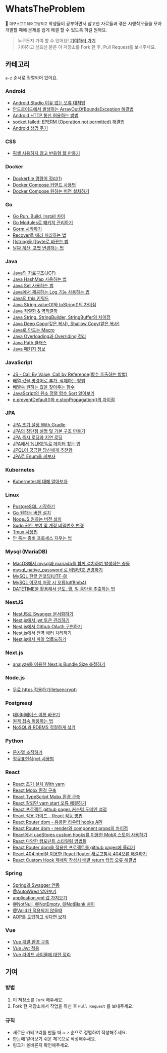 # WhatsTheProblem

📖 `대구소프트웨어고등학교` 학생들이 공부하면서 참고한 자료들과 겪은 시행착오들을 모아 개발할 때에 문제를 쉽게 해결 할 수 있도록 하길 원해요.

> 누구든지 기여 할 수 있어요! [기여하러 가기](#기여)<br/>기여하고 싶으신 분은 이 저장소를 Fork 한 후, Pull Request를 보내주세요.

## 카테고리

`a-z` 순서로 정렬되어 있어요.

### Android

- [Android Studio 이유 없는 오류 대처법](https://velog.io/@nkstar00/Android-Studio-%EC%9D%B4%EC%9C%A0-%EB%AA%A8%EB%A5%BC-%EC%98%A4%EB%A5%98-%EB%8C%80%EC%B2%98%EB%B2%95)
- [안드로이드에서 발생하는 ArrayOutOfBoundsException 해결법](https://blog.naver.com/kimjongwoo2003/222120756500)
- [Android HTTP 통신 허용하는 방법](https://velog.io/@nkstar00/Android-HTTP-%ED%86%B5%EC%8B%A0-%ED%97%88%EC%9A%A9%ED%95%98%EB%8A%94-%EB%B2%95)
- [socket failed: EPERM (Operation not permitted) 해결법](https://blog.naver.com/kimjongwoo2003/222129083610)
- [Android 생명 주기](https://velog.io/@nkstar00/Android-%EC%83%9D%EB%AA%85-%EC%A3%BC%EA%B8%B0-Life-Cycle)

### CSS
- [픽셀 사용하지 않고 반응형 웹 만들기](https://nykim.work/85)

### Docker 
- [Dockerfile 명령어 정리(1)](https://nirsa.tistory.com/66)
- [Docker Compose 커맨드 사용법](https://www.daleseo.com/docker-compose/)
- [Docker Compose 원하는 버전 설치하기](https://docs.docker.com/compose/install/)

### Go

- [Go Run, Build, Install 차이](https://medium.com/@whj2013123218/go-run-build-install-fa29cab5bc32)
- [Go Modules로 패키지 관리하기](https://velog.io/@kimmachinegun/Go-Go-Modules-살펴보기-7cjn4soifk)
- [Gorm 시작하기](http://blog.naver.com/PostView.nhn?blogId=pjt3591oo&logNo=221863347387)
- [Recover로 에러 처리하는 법](https://hamait.tistory.com/1027)
- [[]string을 []byte로 바꾸는 법](https://www.socketloop.com/tutorials/golang-convert-string-to-byte-examples)
- [날짜 계산, 포맷 변경하는 법](https://brownbears.tistory.com/405)

### Java

- [Java의 자료구조(JCF)](https://wlswoo.tistory.com/5)
- [Java HashMap 사용하는 법](https://codechacha.com/ko/java-map-hashmap/)
- [Java Set 사용하는 법](https://palpit.tistory.com/655)
- [Java에서 제공하는 Log 기능 사용하는 법](http://www.gisdeveloper.co.kr/?p=5174)
- [Java의 this 키워드](https://library1008.tistory.com/4)
- [Java String.valueOf와 toString()의 차이점](https://swjeong.tistory.com/146)
- [Java 직렬화 & 역직렬화](https://nesoy.github.io/articles/2018-04/Java-Serialize)
- [Java String, StringBuilder, StringBuffer의 차이점](https://12bme.tistory.com/42)
- [Java Deep Copy(깊은 복사), Shallow Copy(얕은 복사)](https://velog.io/@nkstar00/Java%EC%97%90%EC%84%9C%EC%9D%98-%EA%B9%8A%EC%9D%80-%EB%B3%B5%EC%82%AC%EC%99%80-%EC%96%95%EC%9D%80-%EB%B3%B5%EC%82%AC)
- [Java로 만드는 Macro](https://velog.io/@nkstar00/Java%EB%A1%9C-Macro%EB%A5%BC-%EB%A7%8C%EB%93%A4%EC%96%B4%EB%B3%B4%EC%9E%90)
- [Java Overloading과 Overriding 정리](https://velog.io/@nkstar00/%EC%98%A4%EB%B2%84%EB%A1%9C%EB%94%A9Overloading%EA%B3%BC-%EC%98%A4%EB%B2%84%EB%9D%BC%EC%9D%B4%EB%94%A9Overriding)
- [Java Path 클래스](https://m.blog.naver.com/PostView.nhn?blogId=horajjan&logNo=220484659082&proxyReferer=https:%2F%2Fwww.google.com%2F)
- [Java 패키지 정보](https://mvnrepository.com/)

### JavaScript

- [JS - Call By Value, Call by Reference(함수 호출하는 방법)](https://wlswoo.tistory.com/7)
- [배열 값을 명령어로 추가, 삭제하는 방법](https://gent.tistory.com/295)
- [배열속 원하는 값을 찾아주는 함수](https://dpdpwl.tistory.com/112)
- [JavaScript의 원소 정렬 함수 Sort 알아보기](https://dudmy.net/javascript/2015/11/16/javascript-sort/)
- [e.preventDefault()와 e.stopPropagation()의 차이점](https://velog.io/@yiyb0603/JS-e.preventDefault%EC%99%80-e.stopPropagation%EC%9D%98-%EC%B0%A8%EC%9D%B4%EC%A0%90)

### JPA

- [JPA 초기 설정 With Gradle](https://blog.naver.com/PostView.nhn?blogId=kangminser88&logNo=221308016222)
- [JPA의 장단점 설명 및 기본 구조 만들기](https://goddaehee.tistory.com/209)
- [JPA 즉시 로딩과 지연 로딩](https://ict-nroo.tistory.com/132)
- [JPA에서 %LIKE%로 데이터 찾는 법](https://stackoverflow.com/questions/25362540/like-query-in-spring-jparepository)
- [JPQL이 궁금한 당신에게 추천함](https://joont92.github.io/jpa/Spring-Data-JPA/)
- [JPA로 Enum을 써보자](https://www.baeldung.com/jpa-persisting-enums-in-jpa)

### Kubernetes
- [Kubernetes에 대해 알아보자](https://www.redhat.com/ko/topics/containers/what-is-kubernetes)

### Linux

- [PostgreSQL 시작하기](https://velog.io/@maintain0404/PosgreSQL-%EC%8B%9C%EC%9E%91%ED%95%98%EA%B8%B0)
- [Go 원하는 버전 설치](https://github.com/golang/go/wiki/Ubuntu)
- [NodeJS 원하는 버전 설치](https://github.com/nodesource/distributions/blob/master/README.md)
- [Sudo 권한 부여 및 계정 비밀번호 변경](https://m.blog.naver.com/wonseok0403/221347390374)
- [Tmux 사용법](https://velog.io/@ur-luella/tmux-사용법)
- [안 죽는 좀비 프로세스 지우는 법](https://zetawiki.com/wiki/안_죽는_좀비_프로세스_죽이기)

### Mysql (MariaDB)

- [MacOS에서 mysql과 mariadb를 함께 설치하여 발생하는 충돌](https://stackoverrun.com/ko/q/11675926)
- [mysql_native_password 로 비밀번호 변경하기](https://mariadb.org/authentication-in-mariadb-10-4/)
- [MySQL 한글 인코딩(UTF-8)](https://bestcoding.tistory.com/11)
- [MySQL 이모지 저장 시 오류(utf8mb4)](https://yookeun.github.io/database/2015/07/21/mysql-utf8mb4/)
- [DATETIME을 활용해서 년도, 월, 일 등만을 추출하는 법](https://extbrain.tistory.com/60)

### NestJS
- [NestJS로 Swagger 문서화하기](https://velog.io/@glowforever/NESTJS로-Swagger-문서화-하기)
- [Nest.js에서 jwt 토큰 관리하기](https://velog.io/@yiyb0603/Nest.js%EC%97%90%EC%84%9C-jwt-%ED%86%A0%ED%81%B0-%EA%B4%80%EB%A6%AC%ED%95%98%EA%B8%B0)
- [Nest.js에서 Github OAuth 구현하기](https://velog.io/@yiyb0603/Nest.js%EC%97%90%EC%84%9C-Github-OAuth-%EA%B5%AC%ED%98%84%ED%95%98%EA%B8%B0)
- [Nest.js에서 전역 에러 처리하기](https://velog.io/@yiyb0603/Nest.js%EC%97%90%EC%84%9C-%EC%A0%84%EC%97%AD%EC%9C%BC%EB%A1%9C-%EC%97%90%EB%9F%AC-%EC%B2%98%EB%A6%AC%ED%95%98%EA%B8%B0)
- [Nest.js에서 파일 업로드하기](https://velog.io/@yiyb0603/Nest.js%EC%97%90%EC%84%9C-%ED%8C%8C%EC%9D%BC-%EC%97%85%EB%A1%9C%EB%93%9C%ED%95%98%EA%B8%B0)

### Next.js
- [analyze를 이용한 Next.js Bundle Size 측정하기](https://flaviocopes.com/nextjs-analyze-app-bundle/)

### Node.js

- [무료 https 적용하기(letsencrypt)](https://slog.website/post/5)

### Postgresql

- [데이터베이스 이름 바꾸기](https://stackoverrun.com/ko/q/16709)
- [원격 접속 허용하는 법](https://jupiny.com/2016/12/13/could-not-connect-to-server-connection-refused-when-remote-access-to-postgresql/)
- [NoSQL과 RDBMS 적절하게 섞기](https://mustread.tistory.com/5)

### Python
- [문자열 조작하기](https://dojang.io/mod/page/view.php?id=2299)
- [정규표현식(re) 사용법](https://greeksharifa.github.io/정규표현식(re)/2018/08/04/regex-usage-05-intermediate/)

### React

- [React 초기 설치 With yarn](https://velopert.com/3621)
- [React Mobx 환경 구축](https://velog.io/@hadmarine/MobX-with-React-Applying)
- [React TypeScript Mobx 환경 구축](https://slog.website/post/3)
- [React 잘되던 yarn start 오류 해결하기](https://stackoverflow.com/questions/54393192/error-yarn-start-error-command-start-not-found)
- [React 프로젝트 github pages 커스텀 도메인 설정](https://medium.com/@shauxna/setting-up-a-custom-domain-for-your-react-app-on-github-pages-827b2606ca18)
- [React 적용 가이드 - React 작동 방법](https://d2.naver.com/helloworld/9297403)
- [React Router dom - 유용한 라우터 hooks API](https://john015.netlify.app/react-router-v-5-1-%EB%AC%B4%EC%97%87%EC%9D%B4-%EB%8B%AC%EB%9D%BC%EC%A1%8C%EC%9D%84%EA%B9%8C)
- [React Router dom - render와 component props의 차이점](https://mingcoder.me/2019/12/04/Programming/React/react-router-component-vs-render/)
- [React에서 useStores custom hooks를 이용한 MobX 스토어 사용하기](https://mobx-react.js.org/recipes-migration#hooks-for-the-rescue)
- [React 다양한 컴포넌트 스타일링 방법들](https://velopert.com/3447)
- [React Router dom을 적용한 프로젝트를 github pages에 올리기](https://medium.com/@_diana_lee/react-react-router-%EC%A0%81%EC%9A%A9%ED%95%9C-react-%EC%95%B1%EC%9D%84-github-pages%EB%A1%9C-%EB%B0%B0%ED%8F%AC%ED%95%98%EB%8A%94-%EB%B2%95-5f6119c6a5d9)
- [React 404.html을 이용한 React Router 새로고침시 404오류 해결하기](https://iamsjy17.github.io/react/2018/11/04/githubpage-SPA.html)
- [React Custom Hook 제네릭 작성시 배열 return 타입 오류 해결법](https://fettblog.eu/typescript-react-typeing-custom-hooks/)

### Spring

- [Spring과 Swagger 연동](https://www.youtube.com/watch?v=2da5VedUvaw)
- [@AutoWired 알아보기](https://galid1.tistory.com/512)
- [application.yml 값 가져오기](https://oingdaddy.tistory.com/186)
- [@NotNull, @NotEmpty, @NotBlank 차이](https://sanghye.tistory.com/36)
- [@Valid가 적용되지 않을때](https://stackoverflow.com/questions/48614773/spring-boot-validation-annotations-valid-and-notblank-not-working)
- [AOP를 도입하고 싶다면 보자](https://alwayspr.tistory.com/34)

### Vue

- [Vue 개발 환경 구축](https://armontad-1202.tistory.com/entry/Vue-%EA%B0%9C%EB%B0%9C%ED%99%98%EA%B2%BD-%EA%B5%AC%EC%B6%95)
- [Vue Jwt 적용](https://focuspro.tistory.com/14)
- [Vue 라이프 사이클에 대한 정리](https://beomy.tistory.com/47)

## 기여

### 방법

1. 이 저장소를 `Fork` 해주세요.
2. Fork 한 저장소에서 작업을 하신 후 `Pull Request` 를 보내주세요.

### 규칙

- 새로운 카테고리를 만들 때 `a-z` 순으로 정렬하여 작성해주세요.
- 한눈에 알아보기 쉬운 제목으로 작성해주세요.
- 링크가 올바른지 확인해주세요.
